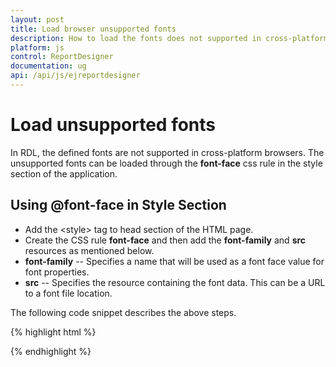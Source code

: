 ```yaml
---
layout: post
title: Load browser unsupported fonts
description: How to load the fonts does not supported in cross-platform browsers
platform: js
control: ReportDesigner
documentation: ug
api: /api/js/ejreportdesigner
---
```


# Load unsupported fonts

In RDL, the defined fonts are not supported in cross-platform browsers. The unsupported fonts can be loaded through the **font-face** css rule in the style section of the application. 

## Using @font-face in Style Section

 * Add the &lt;style&gt; tag to head section of the HTML page.
 * Create the CSS rule **font-face** and then add the **font-family** and **src** resources as mentioned below.
 * **font-family** -- Specifies a name that will be used as a font face value for font properties.
 * **src** -- Specifies the resource containing the font data. This can be a URL to a font file location.

 The following code snippet describes the above steps.
 
{% highlight html %}

 <style>
     @font-face {
         font-family: Segoe UI;
         src: url(segoe_ui.ttf);
     }
 </style>

{% endhighlight %} 
